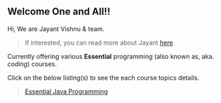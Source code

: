 ## Welcome One and All!!

Hi, We are Jayant Vishnu & team.
> If interested, you can read more about Jayant [here](aboutme.md)

Currently offering various **Essential** programming (also known as, aka. *coding*) courses.

Click on the below listing(s) to see the each course topics details.

> [Essential Java Programming](essentialjava.md)



